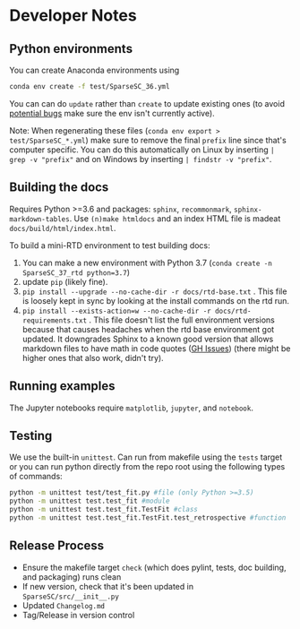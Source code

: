 # Developer Notes 

## Python environments

You can create Anaconda environments using
```bash
conda env create -f test/SparseSC_36.yml
```
You can can do `update` rather than `create` to update existing ones (to avoid [potential bugs](https://stackoverflow.com/a/46114295/3429373) make sure the env isn't currently active).

Note: When regenerating these files (`conda env export > test/SparseSC_*.yml`) make sure to remove the final `prefix` line since that's computer specific. You can do this automatically on Linux by inserting `| grep -v "prefix"` and on Windows by inserting `| findstr -v "prefix"`.

## Building the docs
Requires Python >=3.6 and packages: `sphinx`, `recommonmark`, `sphinx-markdown-tables`. 
Use `(n)make htmldocs` and an index HTML file is madeat `docs/build/html/index.html`.

To build a mini-RTD environment to test building docs:
1) You can make a new environment with Python 3.7 (`conda create -n SparseSC_37_rtd python=3.7`)
2) update `pip` (likely fine).
3) `pip install --upgrade --no-cache-dir -r docs/rtd-base.txt` . This file is loosely kept in sync by looking at the install commands on the rtd run.
4) `pip install --exists-action=w --no-cache-dir -r docs/rtd-requirements.txt` . This file doesn't list the full environment versions because that causes headaches when the rtd base environment got updated. It downgrades Sphinx to a known good version that allows markdown files to have math in code quotes ([GH Issues](https://github.com/readthedocs/recommonmark/issues/133)) (there might be higher ones that also work, didn't try). 

## Running examples
The Jupyter notebooks require `matplotlib`, `jupyter`, and `notebook`.

## Testing
We use the built-in `unittest`. Can run from makefile using the `tests` target or you can run python directly from the repo root using the following types of commands:

```bash
python -m unittest test/test_fit.py #file (only Python >=3.5)
python -m unittest test.test_fit #module
python -m unittest test.test_fit.TestFit #class
python -m unittest test.test_fit.TestFit.test_retrospective #function
```


## Release Process
* Ensure the makefile target `check`  (which does pylint, tests, doc building, and packaging) runs clean
* If new version, check that it's been updated in `SparseSC/src/__init__.py`
* Updated `Changelog.md`
* Tag/Release in version control


